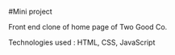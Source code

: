 #Mini project

Front end clone of home page of Two Good Co.

Technologies used : HTML, CSS, JavaScript


